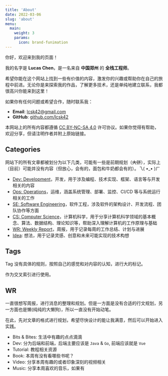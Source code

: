```yaml
---
title: 'About'
date: 2022-03-06
slug: 'about'
menu:
  main:
    weight: 3
    params:
      icon: brand-funimation
---
```


你好，欢迎来到我的页面！

我的名字是 **Lucas Chen**，是一名来自 **中国郑州** 的 **全栈工程师**。

希望你能在这个网站上找到一些有价值的内容，激发你的兴趣或帮助你在自己的旅程中前进。无论你是来探索我的作品，了解更多技术，还是单纯地建立联系，我都很高兴你能来到这里！

如果你有任何问题或希望合作，随时联系我：

- **Email**: [lcsk42@gmail.com](mailto:lcsk42@gmail.com)
- **GitHub**: [github.com/lcsk42](https://github.com/lcsk42)

本网站上的所有内容都遵循 [CC BY-NC-SA 4.0](http://creativecommons.org/licenses/by-sa/4.0/) 许可协议。如果你觉得有帮助，欢迎分享，但请注明作者并附上原始链接。

## Categories

网站下的所有文章都被划分为以下几类，可能有一些是前期规划（~~大饼~~），实际上（目前）可能并没有内容（但放心，会有的，面包和牛奶都会有的）。乁( •\_• )ㄏ

- [Dev: Development](/categories/dev/)，开发，用于涉及编程、技术实现、框架、语言等与开发相关的内容
- [Ops: Operations](/categories/ops/)，运维，涵盖系统管理、部署、监控、CI/CD 等与系统运行相关的工作
- [SE: Software Engineering](/categories/ops/)，软件工程，涉及软件的架构设计、开发流程、团队协作等方面
- [CS: Computer Science](/categories/cs/)，计算机科学，用于分享计算机科学领域的基本概念、算法、数据结构、理论知识等，帮助深入理解计算机的工作原理与基础
- [WR: Weekly Report](/categories/wr/)，周报，用于记录每周的工作总结、计划与进展
- [Idea](/categories/idea/): 想法，用于记录灵感、创意和未来可能实现的技术构想

## Tags

Tag 没有具体的规则，按照自己的感觉和对内容的认知，进行大的标记。

作为交叉索引进行使用。

## WR

一直很想写周报，进行消息的整理和规划。但是一方面是没有合适的行文规划，另一方面也是懒(纯纯的大懒狗)，所以一直没有开始动笔。

在此，先对文章的格式进行规划，希望尽快设计的能让我满意，然后可以开始进入实践。

- Bits & Bites: 生活中有趣的点点滴滴
- Dev: 分为后端和前端，后端主要应该是 `Java` & `Go`, 前端应该就是 `Vue`
- Tutorial: 教程相关资源
- Book: 本周有没有看哪些书呢？
- Video: 分享本周有趣的或者印象深刻的视频相关
- Music: 分享本周喜欢的音乐，如果有
